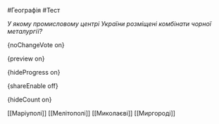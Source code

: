 #Географія #Тест

*У якому промисловому центрі України розміщені комбінати чорної металургії?*

{noChangeVote on}

{preview on}

{hideProgress on}

{shareEnable off}

{hideCount on}

[[Маріуполі]]
[[Мелітополі]]
[[Миколаєві]]
[[Миргороді]]
